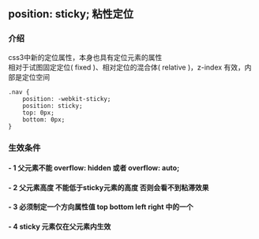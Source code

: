 ## position: sticky;  粘性定位
### 介绍
css3中新的定位属性，本身也具有定位元素的属性 <br />
相对于试图固定定位( fixed )、相对定位的混合体( relative )，z-index 有效，内部是定位空间 <br />

```
.nav {
    position: -webkit-sticky;
    position: sticky;
    top: 0px;
    bottom: 0px;
}
```
### 生效条件
#### - 1 父元素不能 overflow: hidden 或者 overflow: auto; 
#### - 2 父元素高度 不能低于sticky元素的高度 否则会看不到粘滞效果
#### - 3 必须制定一个方向属性值 top bottom left right 中的一个
#### - 4 sticky 元素仅在父元素内生效

